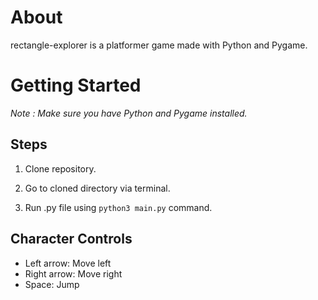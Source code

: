 # About
rectangle-explorer is a platformer game made with Python and Pygame.

# Getting Started
_Note : Make sure you have Python and Pygame installed._

## Steps
1. Clone repository.

2. Go to cloned directory via terminal.

3. Run .py file using `python3 main.py` command.

## Character Controls
- Left arrow: Move left
- Right arrow: Move right
- Space: Jump
